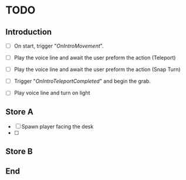 # TODO

## Introduction

- [ ] On start, trigger "*OnIntroMovement*".
- [ ] Play the voice line and await the user preform the action (Teleport)
- [ ] Play the voice line and await the user preform the action (Snap Turn)
- [ ] Trigger "*OnIntroTeleportCompleted*" and begin the grab.
- [ ] Play voice line and turn on light 


## Store A
- [ ] Spawn player facing the desk
- [ ] 


## Store B

## End